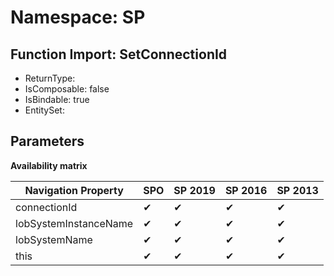 # Namespace: SP

## Function Import: SetConnectionId

- ReturnType: 
- IsComposable: false
- IsBindable: true
- EntitySet: 

## Parameters

**Availability matrix**

Navigation Property | SPO | SP 2019 | SP 2016 | SP 2013
----------|-----|---------|---------|--------
connectionId | ✔ | ✔ | ✔ | ✔
lobSystemInstanceName | ✔ | ✔ | ✔ | ✔
lobSystemName | ✔ | ✔ | ✔ | ✔
this | ✔ | ✔ | ✔ | ✔
